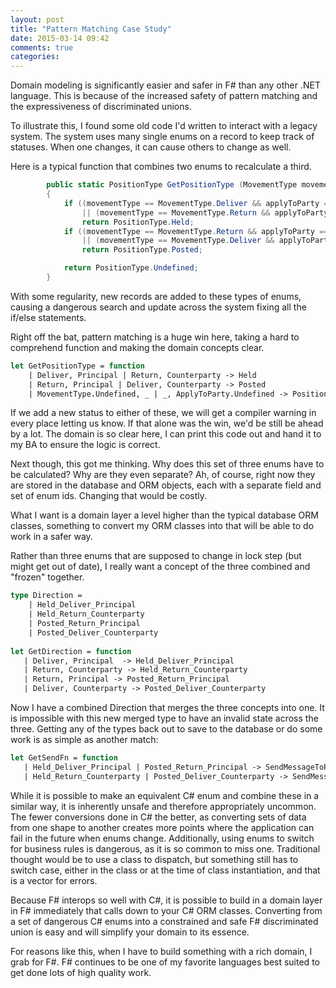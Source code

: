 ```yaml
---
layout: post
title: "Pattern Matching Case Study"
date: 2015-03-14 09:42
comments: true
categories: 
---
```


Domain modeling is significantly easier and safer in F# than any other
.NET language. This is because of the increased safety of pattern
matching and the expressiveness of discriminated unions.

To illustrate this, I found some old code I'd written to interact with
a legacy system. The system uses many single enums on a record to keep
track of statuses. When one changes, it can cause others to change as
well.

Here is a typical function that combines two enums to recalculate a
third.

``` csharp
        public static PositionType GetPositionType (MovementType movementType, ApplyToParty applyToParty)
        {
            if ((movementType == MovementType.Deliver && applyToParty == ApplyToParty.Principal)
                || (movementType == MovementType.Return && applyToParty == ApplyToParty.Counterparty))
                return PositionType.Held;
            if ((movementType == MovementType.Return && applyToParty == ApplyToParty.Principal)
                || (movementType == MovementType.Deliver && applyToParty == ApplyToParty.Counterparty))
                return PositionType.Posted;

            return PositionType.Undefined;
        }
```

With some regularity, new records are added to these types of enums,
causing a dangerous search and update across the system fixing all the
if/else statements.

Right off the bat, pattern matching is a huge win here, taking a hard
to comprehend function and making the domain concepts clear.

``` fsharp
let GetPositionType = function
    | Deliver, Principal | Return, Counterparty -> Held
    | Return, Principal | Deliver, Counterparty -> Posted
    | MovementType.Undefined, _ | _, ApplyToParty.Undefined -> PositionType.Undefined
```

If we add a new status to either of these, we will get a compiler
warning in every place letting us know. If that alone was the win,
we'd be still be ahead by a lot. The domain is so clear here, I can
print this code out and hand it to my BA to ensure the logic is
correct.

Next though, this got me thinking. Why does this set of three enums
have to be calculated? Why are they even separate? Ah, of course,
right now they are stored in the database and ORM objects, each with a
separate field and set of enum ids. Changing that would be costly.

What I want is a domain layer a level higher than the typical database
ORM classes, something to convert my ORM classes into that will be
able to do work in a safer way.

Rather than three enums that are supposed to change in lock step (but
might get out of date), I really want a concept of the three combined
and "frozen" together.

``` fsharp
type Direction = 
    | Held_Deliver_Principal
    | Held_Return_Counterparty
    | Posted_Return_Principal
    | Posted_Deliver_Counterparty
    
let GetDirection = function
   | Deliver, Principal  -> Held_Deliver_Principal
   | Return, Counterparty -> Held_Return_Counterparty
   | Return, Principal -> Posted_Return_Principal
   | Deliver, Counterparty -> Posted_Deliver_Counterparty
``` 

Now I have a combined Direction that merges the three concepts into
one. It is impossible with this new merged type to have an invalid
state across the three. Getting any of the types back out to save to
the database or do some work is as simple as another match:

``` fsharp
let GetSendFn = function
   | Held_Deliver_Principal | Posted_Return_Principal -> SendMessageToPrincipal
   | Held_Return_Counterparty | Posted_Deliver_Counterparty -> SendMessageToCounterparty
```

While it is possible to make an equivalent C# enum and combine these
in a similar way, it is inherently unsafe and therefore appropriately
uncommon. The fewer conversions done in C# the better, as converting
sets of data from one shape to another creates more points where the
application can fail in the future when enums change. Additionally,
using enums to switch for business rules is dangerous, as it is so
common to miss one. Traditional thought would be to use a class to
dispatch, but something still has to switch case, either in the class
or at the time of class instantiation, and that is a vector for
errors.

Because F# interops so well with C#, it is possible to build in a
domain layer in F# immediately that calls down to your C# ORM
classes. Converting from a set of dangerous C# enums into a
constrained and safe F# discriminated union is easy and will simplify
your domain to its essence.

For reasons like this, when I have to build something with a rich
domain, I grab for F#. F# continues to be one of my favorite languages
best suited to get done lots of high quality work.


